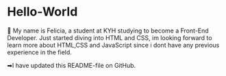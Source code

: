 # Hello-World
🌻 My name is Felicia, a student at KYH studying to become a Front-End Developer. 
Just started diving into HTML and CSS, im looking forward to learn more about HTML,CSS and JavaScript since i dont have any previous experience in the field.

➡I have updated this README-file on GitHub. 
